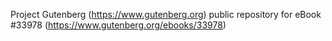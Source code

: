 Project Gutenberg (https://www.gutenberg.org) public repository for eBook #33978 (https://www.gutenberg.org/ebooks/33978)
